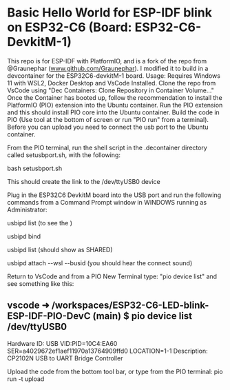 # Basic Hello World for ESP-IDF blink on ESP32-C6 (Board: ESP32-C6-DevkitM-1)

This repo is for ESP-IDF with PlatformIO, and is a fork of the repo from @Graunephar (www.github.com/Graunephar). I modified it to build in a devcontainer for the ESP32C6-devkitM-1 board. 
Usage: Requires Windows 11 with WSL2, Docker Desktop and VsCode Installed.
Clone the repo from VsCode using "Dec Containers: Clone Repository in Container Volume..." 
Once the Container has booted up, follow the recommendation to install the PlatformIO (PIO) extension into the Ubuntu container.
Run the PIO extension and this should install PIO core into the Ubuntu container.
Build the code in PIO (Use tool at the bottom of screen or run "PIO run" from a terminal).
Before you can upload you need to connect the usb port to the Ubuntu container.

From the PIO terminal, run the shell script in the .decontainer directory called setusbport.sh, with the following:

bash setusbport.sh

This should create the link to the /dev/ttyUSB0 device

Plug in the ESP32C6 DevkitM board into the USB port
and run the following commands from a Command Prompt window in WINDOWS running as Administrator:

usbipd list    (to see the <busid>)

usbipd bind <busid>

usbipd list    (should show <busid> as SHARED)

usbipd attach --wsl --busid <busid> (you should hear the connect sound)

Return to VsCode and from a PIO New Terminal type: "pio device list" 
and see something like this:

vscode ➜ /workspaces/ESP32-C6-LED-blink-ESP-IDF-PlO-DevC (main) $ pio device list
/dev/ttyUSB0
------------
Hardware ID: USB VID:PID=10C4:EA60 SER=a4029672ef1aef11970a13764909ffd0 LOCATION=1-1
Description: CP2102N USB to UART Bridge Controller

Upload the code from the bottom tool bar, or type from the PIO terminal:
pio run -t upload






 

